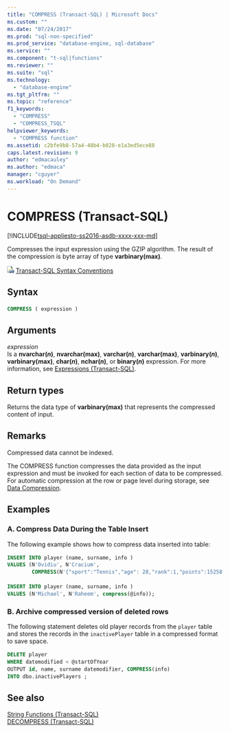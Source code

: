 ```yaml
---
title: "COMPRESS (Transact-SQL) | Microsoft Docs"
ms.custom: ""
ms.date: "07/24/2017"
ms.prod: "sql-non-specified"
ms.prod_service: "database-engine, sql-database"
ms.service: ""
ms.component: "t-sql|functions"
ms.reviewer: ""
ms.suite: "sql"
ms.technology: 
  - "database-engine"
ms.tgt_pltfrm: ""
ms.topic: "reference"
f1_keywords: 
  - "COMPRESS"
  - "COMPRESS_TSQL"
helpviewer_keywords: 
  - "COMPRESS function"
ms.assetid: c2bfe9b8-57a4-48b4-b028-e1a3ed5ece88
caps.latest.revision: 9
author: "edmacauley"
ms.author: "edmaca"
manager: "cguyer"
ms.workload: "On Demand"
---
```

# COMPRESS (Transact-SQL)
[!INCLUDE[tsql-appliesto-ss2016-asdb-xxxx-xxx-md](../../includes/tsql-appliesto-ss2016-asdb-xxxx-xxx-md.md)]

Compresses the input expression using the GZIP algorithm. The result of the compression is byte array of type **varbinary(max)**.
  
![Topic link icon](../../database-engine/configure-windows/media/topic-link.gif "Topic link icon") [Transact-SQL Syntax Conventions](../../t-sql/language-elements/transact-sql-syntax-conventions-transact-sql.md)
  
## Syntax  
  
```sql
COMPRESS ( expression )  
```  
  
## Arguments  
*expression*  
Is a **nvarchar(***n***)**, **nvarchar(max)**, **varchar(***n***)**, **varchar(max)**, **varbinary(***n***)**, **varbinary(max)**, **char(***n***)**, **nchar(***n***)**, or **binary(***n***)** expression. For more information, see [Expressions &#40;Transact-SQL&#41;](../../t-sql/language-elements/expressions-transact-sql.md).
  
## Return types
Returns the data type of **varbinary(max)** that represents the compressed content of input.
  
## Remarks  
Compressed data cannot be indexed.
  
The COMPRESS function compresses the data provided as the input expression and must be invoked for each section of data to be compressed. For automatic compression at the row or page level during storage, see [Data Compression](../../relational-databases/data-compression/data-compression.md).
  
## Examples  
  
### A. Compress Data During the Table Insert  
The following example shows how to compress data inserted into table:
  
```sql
INSERT INTO player (name, surname, info )  
VALUES (N'Ovidiu', N'Cracium',   
        COMPRESS(N'{"sport":"Tennis","age": 28,"rank":1,"points":15258, turn":17}'));  
  
INSERT INTO player (name, surname, info )  
VALUES (N'Michael', N'Raheem', compress(@info));  
```  
  
### B. Archive compressed version of deleted rows  
The following statement deletes old player records from the `player` table and stores the records in the `inactivePlayer` table in a compressed format to save space.
  
```sql
DELETE player  
WHERE datemodified < @startOfYear  
OUTPUT id, name, surname datemodifier, COMPRESS(info)   
INTO dbo.inactivePlayers ;  
```  
  
## See also
[String Functions &#40;Transact-SQL&#41;](../../t-sql/functions/string-functions-transact-sql.md)  
[DECOMPRESS &#40;Transact-SQL&#41;](../../t-sql/functions/decompress-transact-sql.md)
  
  
